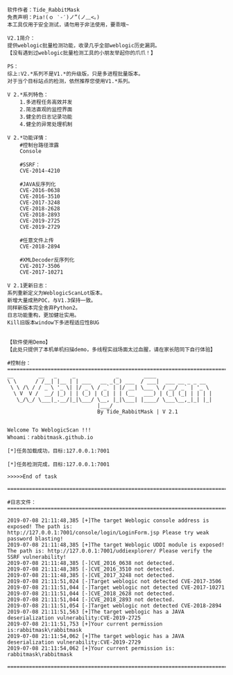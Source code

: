     软件作者：Tide_RabbitMask
    免责声明：Pia!(ｏ ‵-′)ノ”(ノ﹏<。)
    本工具仅用于安全测试，请勿用于非法使用，要乖哦~
        
    V2.1简介：
    提供weblogic批量检测功能，收录几乎全部weblogic历史漏洞。
    【没有遇到过weblogic批量检测工具的小朋友举起你的爪爪！】

	PS：
	综上:V2.*系列不是V1.*的升级版，只是多进程批量版本。
	对于当个目标站点的检测，依然推荐您使用V1.*系列。
	
	V 2.*系列特色：
        1.多进程任务高效并发
        2.简洁直观的监控界面
        3.健全的日志记录功能
        4.健全的异常处理机制
	
	V 2.*功能详情：
        #控制台路径泄露
        Console  
        
        #SSRF：
        CVE-2014-4210      
        
        #JAVA反序列化
        CVE-2016-0638  
        CVE-2016-3510   
        CVE-2017-3248   
        CVE-2018-2628 
        CVE-2018-2893
        CVE-2019-2725
        CVE-2019-2729
        
        #任意文件上传
        CVE-2018-2894   
        
        #XMLDecoder反序列化
        CVE-2017-3506
        CVE-2017-10271 
        
	V 2.1更新日志：
    系列重新定义为WeblogicScanLot版本。
    新增大量成熟POC，与V1.3保持一致。
    同样新版本完全舍弃Python2。
    日志功能重构，更加健壮实用。
    Kill旧版本window下多进程适应性BUG


    【软件使用Demo】
	【此处只提供了本机单机扫描demo，多线程实战场面太过血腥，请在家长陪同下自行体验】
	
	#控制台：
    =========================================================================
	__        __   _     _             _        ____
	\ \      / /__| |__ | | ___   __ _(_) ___  / ___|  ___ __ _ _ __
	 \ \ /\ / / _ \ '_ \| |/ _ \ / _` | |/ __| \___ \ / __/ _` | '_ \
	  \ V  V /  __/ |_) | | (_) | (_| | | (__   ___) | (_| (_| | | | |
	   \_/\_/ \___|_.__/|_|\___/ \__, |_|\___| |____/ \___\__,_|_| |_|
	                             |___/
	                             By Tide_RabbitMask | V 2.1


	Welcome To WeblogicScan !!!
	Whoami：rabbitmask.github.io

	[*]任务加载成功，目标:127.0.0.1:7001

	[*]任务检测完成，目标:127.0.0.1:7001

	>>>>>End of task

    =========================================================================
	
	#日志文件：
    =========================================================================
	
	2019-07-08 21:11:48,385 [+]The target Weblogic console address is exposed! The path is: http://127.0.0.1:7001/console/login/LoginForm.jsp Please try weak password blasting!
	2019-07-08 21:11:48,385 [+]The target Weblogic UDDI module is exposed! The path is: http://127.0.0.1:7001/uddiexplorer/ Please verify the SSRF vulnerability!
	2019-07-08 21:11:48,385 [-]CVE_2016_0638 not detected.
	2019-07-08 21:11:48,385 [-]CVE_2016_3510 not detected.
	2019-07-08 21:11:48,385 [-]CVE_2017_3248 not detected.
	2019-07-08 21:11:51,024 [-]Target weblogic not detected CVE-2017-3506
	2019-07-08 21:11:51,044 [-]Target weblogic not detected CVE-2017-10271
	2019-07-08 21:11:51,044 [-]CVE_2018_2628 not detected.
	2019-07-08 21:11:51,044 [-]CVE_2018_2893 not detected.
	2019-07-08 21:11:51,054 [-]Target weblogic not detected CVE-2018-2894
	2019-07-08 21:11:51,563 [+]The target weblogic has a JAVA deserialization vulnerability:CVE-2019-2725
	2019-07-08 21:11:51,753 [+]Your current permission is:rabbitmask\rabbitmask
	2019-07-08 21:11:54,062 [+]The target weblogic has a JAVA deserialization vulnerability:CVE-2019-2729
	2019-07-08 21:11:54,062 [+]Your current permission is:  rabbitmask\rabbitmask

	=========================================================================

